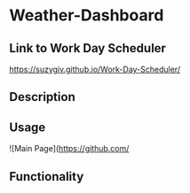 # Weather-Dashboard

## Link to Work Day Scheduler
https://suzygiv.github.io/Work-Day-Scheduler/

## Description


## Usage




![Main Page](https://github.com/

## Functionality





